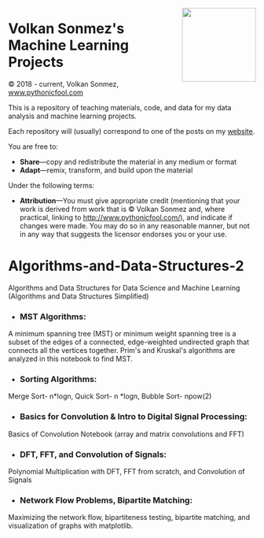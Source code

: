 <p>
  <a href="https://avatars.githubusercontent.com/u/30424551?v=4"><img width="150" align='right' src="https://avatars.githubusercontent.com/u/30424551?v=4"></a>
</p>



# Volkan Sonmez's Machine Learning Projects

© 2018 - current, Volkan Sonmez, www.pythonicfool.com

This is a repository of teaching materials, code, and data for my data analysis and machine learning projects.

Each repository will (usually) correspond to one of the posts on my [website](http://www.pythonicfool.com/).

You are free to:

* **Share**—copy and redistribute the material in any medium or format
* **Adapt**—remix, transform, and build upon the material

Under the following terms:

* **Attribution**—You must give appropriate credit (mentioning that your work is derived from work that is © Volkan Sonmez and, where practical, linking to http://www.pythonicfool.com/), and indicate if changes were made. You may do so in any reasonable manner, but not in any way that suggests the licensor endorses you or your use.

<p>


# Algorithms-and-Data-Structures-2
Algorithms and Data Structures for Data Science and Machine Learning 
(Algorithms and Data Structures Simplified) 


* ### MST Algorithms:
A minimum spanning tree (MST) or minimum weight spanning tree is a subset of the edges of a connected, edge-weighted undirected graph that connects all the vertices together. Prim's and Kruskal's algorithms are analyzed in this notebook to find MST. 

* ### Sorting Algorithms:
Merge Sort- n*logn, Quick Sort- n *logn, Bubble Sort- npow(2)

* ### Basics for Convolution & Intro to Digital Signal Processing:
Basics of Convolution Notebook (array and matrix convolutions and FFT)

* ### DFT, FFT, and Convolution of Signals:
Polynomial Multiplication with DFT, FFT from scratch, and Convolution of Signals 

* ### Network Flow Problems, Bipartite Matching:
Maximizing the network flow, bipartiteness testing, bipartite matching, and visualization of graphs with matplotlib. 





